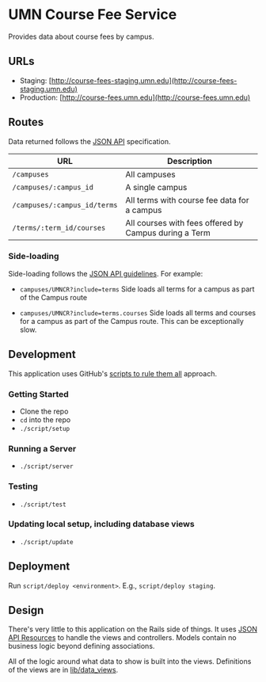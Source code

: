 # UMN Course Fee Service

Provides data about course fees by campus.

## URLs

- Staging: [http://course-fees-staging.umn.edu](http://course-fees-staging.umn.edu)
- Production: [http://course-fees.umn.edu](http://course-fees.umn.edu)

## Routes

Data returned follows the [JSON API](http://jsonapi.org/) specification.

| URL | Description |
| --- | --- |
| `/campuses` | All campuses |
| `/campuses/:campus_id` | A single campus |
| `/campuses/:campus_id/terms` | All terms with course fee data for a campus |
| `/terms/:term_id/courses` | All courses with fees offered by Campus during a Term |

### Side-loading

Side-loading follows the [JSON API guidelines](http://jsonapi.org/format/#fetching-includes). For example:

- `campuses/UMNCR?include=terms`
Side loads all terms for a campus as part of the Campus route

- `campuses/UMNCR?include=terms.courses`
Side loads all terms and courses for a campus as part of the Campus route. This can be exceptionally slow.

## Development

This application uses GitHub's [scripts to rule them all](https://github.com/github/scripts-to-rule-them-all) approach.

### Getting Started

- Clone the repo
- `cd` into the repo
- `./script/setup`

### Running a Server

- `./script/server`

### Testing

- `./script/test`

### Updating local setup, including database views

- `./script/update`

## Deployment

Run `script/deploy <environment>`. E.g., `script/deploy staging`.

## Design

There's very little to this application on the Rails side of things. It uses [JSON API Resources](https://github.com/cerebris/jsonapi-resources) to handle the views and controllers. Models contain no business logic beyond defining associations.

All of the logic around what data to show is built into the views. Definitions of the views are in [lib/data_views](lib/data_views).
